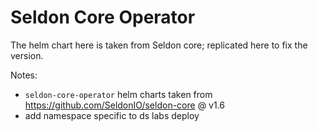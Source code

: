 # Seldon Core Operator #

The helm chart here is taken from Seldon core; replicated here to fix the version.

Notes:

- `seldon-core-operator` helm charts taken from https://github.com/SeldonIO/seldon-core @ v1.6
- add namespace specific to ds labs deploy
